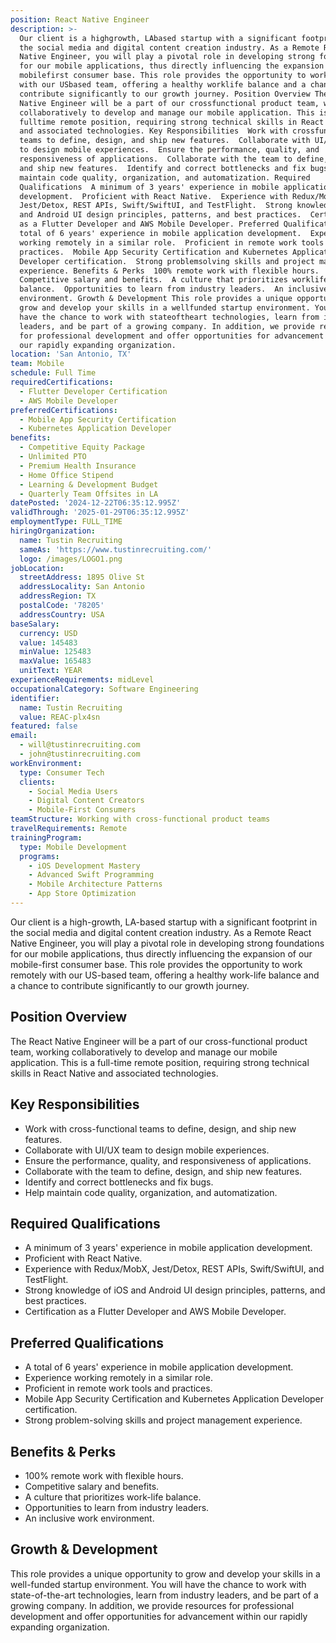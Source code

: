 ```yaml
---
position: React Native Engineer
description: >-
  Our client is a highgrowth, LAbased startup with a significant footprint in
  the social media and digital content creation industry. As a Remote React
  Native Engineer, you will play a pivotal role in developing strong foundations
  for our mobile applications, thus directly influencing the expansion of our
  mobilefirst consumer base. This role provides the opportunity to work remotely
  with our USbased team, offering a healthy worklife balance and a chance to
  contribute significantly to our growth journey. Position Overview The React
  Native Engineer will be a part of our crossfunctional product team, working
  collaboratively to develop and manage our mobile application. This is a
  fulltime remote position, requiring strong technical skills in React Native
  and associated technologies. Key Responsibilities  Work with crossfunctional
  teams to define, design, and ship new features.  Collaborate with UI/UX team
  to design mobile experiences.  Ensure the performance, quality, and
  responsiveness of applications.  Collaborate with the team to define, design,
  and ship new features.  Identify and correct bottlenecks and fix bugs.  Help
  maintain code quality, organization, and automatization. Required
  Qualifications  A minimum of 3 years' experience in mobile application
  development.  Proficient with React Native.  Experience with Redux/MobX,
  Jest/Detox, REST APIs, Swift/SwiftUI, and TestFlight.  Strong knowledge of iOS
  and Android UI design principles, patterns, and best practices.  Certification
  as a Flutter Developer and AWS Mobile Developer. Preferred Qualifications  A
  total of 6 years' experience in mobile application development.  Experience
  working remotely in a similar role.  Proficient in remote work tools and
  practices.  Mobile App Security Certification and Kubernetes Application
  Developer certification.  Strong problemsolving skills and project management
  experience. Benefits & Perks  100% remote work with flexible hours. 
  Competitive salary and benefits.  A culture that prioritizes worklife
  balance.  Opportunities to learn from industry leaders.  An inclusive work
  environment. Growth & Development This role provides a unique opportunity to
  grow and develop your skills in a wellfunded startup environment. You will
  have the chance to work with stateoftheart technologies, learn from industry
  leaders, and be part of a growing company. In addition, we provide resources
  for professional development and offer opportunities for advancement within
  our rapidly expanding organization.
location: 'San Antonio, TX'
team: Mobile
schedule: Full Time
requiredCertifications:
  - Flutter Developer Certification
  - AWS Mobile Developer
preferredCertifications:
  - Mobile App Security Certification
  - Kubernetes Application Developer
benefits:
  - Competitive Equity Package
  - Unlimited PTO
  - Premium Health Insurance
  - Home Office Stipend
  - Learning & Development Budget
  - Quarterly Team Offsites in LA
datePosted: '2024-12-22T06:35:12.995Z'
validThrough: '2025-01-29T06:35:12.995Z'
employmentType: FULL_TIME
hiringOrganization:
  name: Tustin Recruiting
  sameAs: 'https://www.tustinrecruiting.com/'
  logo: /images/LOGO1.png
jobLocation:
  streetAddress: 1895 Olive St
  addressLocality: San Antonio
  addressRegion: TX
  postalCode: '78205'
  addressCountry: USA
baseSalary:
  currency: USD
  value: 145483
  minValue: 125483
  maxValue: 165483
  unitText: YEAR
experienceRequirements: midLevel
occupationalCategory: Software Engineering
identifier:
  name: Tustin Recruiting
  value: REAC-plx4sn
featured: false
email:
  - will@tustinrecruiting.com
  - john@tustinrecruiting.com
workEnvironment:
  type: Consumer Tech
  clients:
    - Social Media Users
    - Digital Content Creators
    - Mobile-First Consumers
teamStructure: Working with cross-functional product teams
travelRequirements: Remote
trainingProgram:
  type: Mobile Development
  programs:
    - iOS Development Mastery
    - Advanced Swift Programming
    - Mobile Architecture Patterns
    - App Store Optimization
---
```




Our client is a high-growth, LA-based startup with a significant footprint in the social media and digital content creation industry. As a Remote React Native Engineer, you will play a pivotal role in developing strong foundations for our mobile applications, thus directly influencing the expansion of our mobile-first consumer base. This role provides the opportunity to work remotely with our US-based team, offering a healthy work-life balance and a chance to contribute significantly to our growth journey.

## Position Overview
The React Native Engineer will be a part of our cross-functional product team, working collaboratively to develop and manage our mobile application. This is a full-time remote position, requiring strong technical skills in React Native and associated technologies. 

## Key Responsibilities
- Work with cross-functional teams to define, design, and ship new features.
- Collaborate with UI/UX team to design mobile experiences.
- Ensure the performance, quality, and responsiveness of applications.
- Collaborate with the team to define, design, and ship new features.
- Identify and correct bottlenecks and fix bugs.
- Help maintain code quality, organization, and automatization.

## Required Qualifications
- A minimum of 3 years' experience in mobile application development.
- Proficient with React Native.
- Experience with Redux/MobX, Jest/Detox, REST APIs, Swift/SwiftUI, and TestFlight.
- Strong knowledge of iOS and Android UI design principles, patterns, and best practices.
- Certification as a Flutter Developer and AWS Mobile Developer.

## Preferred Qualifications
- A total of 6 years' experience in mobile application development.
- Experience working remotely in a similar role.
- Proficient in remote work tools and practices.
- Mobile App Security Certification and Kubernetes Application Developer certification.
- Strong problem-solving skills and project management experience.

## Benefits & Perks
- 100% remote work with flexible hours.
- Competitive salary and benefits.
- A culture that prioritizes work-life balance.
- Opportunities to learn from industry leaders.
- An inclusive work environment.

## Growth & Development
This role provides a unique opportunity to grow and develop your skills in a well-funded startup environment. You will have the chance to work with state-of-the-art technologies, learn from industry leaders, and be part of a growing company. In addition, we provide resources for professional development and offer opportunities for advancement within our rapidly expanding organization.
